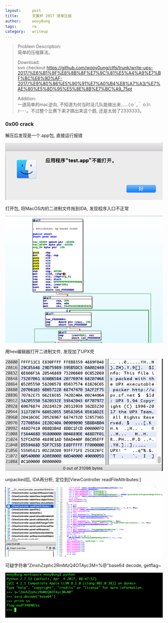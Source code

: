 ```yaml
---
layout:     post
title:      天翼杯 2017 简单压缩
author:     wooy0ung
tags: 		re
category:  	writeup
---
```



>Problem Description:  
>简单的压缩算法。
>  
>Download:  
>svn checkout https://github.com/wooy0ung/ctfs/trunk/write-ups-2017/%E6%B1%9F%E8%8B%8F%E7%9C%81%E5%A4%A9%E7%BF%BC%E6%9D%AF-2017/%E9%80%86%E5%90%91%E7%A0%B4%E8%A7%A3/%E7%AE%80%E5%8D%95%E5%8E%8B%E7%BC%A9_75pt  
>  
>Addition:  
>一道简单的mac逆向, 不知道为何当时没几队能做出来......(ｏ´_｀ｏ)ﾊｧ･･･。不过整个比赛下来才搞出来这个题, 还是太弱了2333333。
<!-- more -->


### 0x00 crack

解压后发现是一个.app包, 直接运行报错

![](/assets/img/writeup/re/2017-10-23-tianyi-2017-easy-compress/0x00.png)

打开包, 将MacOS内的二进制文件拖到IDA, 发现程序入口不正常

![](/assets/img/writeup/re/2017-10-23-tianyi-2017-easy-compress/0x01.png)

用hex编辑器打开二进制文件, 发现加了UPX壳

![](/assets/img/writeup/re/2017-10-23-tianyi-2017-easy-compress/0x02.png)

unpacked后, IDA再分析, 定位到[ViewController readFileAttributes:]

![](/assets/img/writeup/re/2017-10-23-tianyi-2017-easy-compress/0x03.png)

可疑字符串"ZmxhZzphc2RmMzQ4OTAyc3M=%@"base64 decode, getflag~

![](/assets/img/writeup/re/2017-10-23-tianyi-2017-easy-compress/0x04.png)